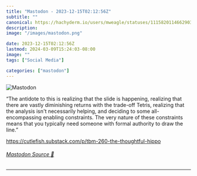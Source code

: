```yaml
---
title: "Mastodon - 2023-12-15T02:12:56Z"
subtitle: ""
canonical: https://hachyderm.io/users/mweagle/statuses/111582011466290378
description:
image: "/images/mastodon.png"

date: 2023-12-15T02:12:56Z
lastmod: 2024-03-09T15:24:03-08:00
image: ""
tags: ["Social Media"]

categories: ["mastodon"]
---
```

![Mastodon](/images/mastodon.png)

<p>“The antidote to this is realizing that the slide is happening, realizing that there are vastly diminishing returns with the trade-off Tetris, realizing that the analysis isn&#39;t necessarily helping, and deciding to some all-encompassing enabling constraints. The very nature of these constraints means that you typically need someone with formal authority to draw the line.”</p><p><a href="https://cutlefish.substack.com/p/tbm-260-the-thoughtful-hippo" target="_blank" rel="nofollow noopener noreferrer" translate="no"><span class="invisible">https://</span><span class="ellipsis">cutlefish.substack.com/p/tbm-2</span><span class="invisible">60-the-thoughtful-hippo</span></a></p>


###### [Mastodon Source 🐘](https://hachyderm.io/@mweagle/111582011466290378)

___

